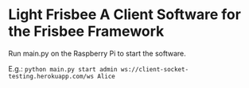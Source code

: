 # Light Frisbee A Client Software for the Frisbee Framework

Run main.py on the Raspberry Pi to start the software.

E.g.:
`python main.py start admin ws://client-socket-testing.herokuapp.com/ws Alice`